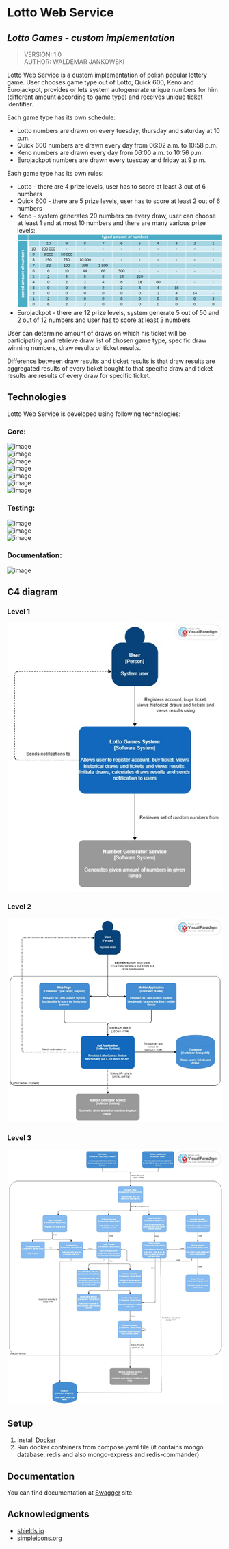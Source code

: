 # Lotto Web Service
## _Lotto Games - custom implementation_

> VERSION: 1.0 <br>
> AUTHOR: WALDEMAR JANKOWSKI <br>

Lotto Web Service is a custom implementation of polish popular lottery game. User chooses game type out of Lotto,
Quick 600, Keno and Eurojackpot, provides or lets system autogenerate unique numbers for him (different amount according to game type)
and receives unique ticket identifier.

Each game type has its own schedule:
- Lotto numbers are drawn on every tuesday, thursday and saturday at 10 p.m.
- Quick 600 numbers are drawn every day from 06:02 a.m. to 10:58 p.m.
- Keno numbers are drawn every day from 06:00 a.m. to 10:56 p.m.
- Eurojackpot numbers are drawn every tuesday and friday at 9 p.m.

Each game type has its own rules:
- Lotto - there are 4 prize levels, user has to score at least 3 out of 6 numbers
- Quick 600 - there are 5 prize levels, user has to score at least 2 out of 6 numbers
- Keno - system generates 20 numbers on every draw, user can choose at least 1 and at most 10 numbers and there are
  many various prize levels:
![keno_prize_levels.PNG](docs%2Fkeno_prize_levels.PNG)
- Eurojackpot - there are 12 prize levels, system generate 5 out of 50 and 2 out of 12 numbers and user has to score at
least 3 numbers

User can determine amount of draws on which his ticket will be participating and retrieve draw list of chosen game type,
specific draw winning numbers, draw results or ticket results.

Difference between draw results and ticket results is that draw results are aggregated results of every ticket
bought to that specific draw and ticket results are results of every draw for specific ticket.

## Technologies

Lotto Web Service is developed using following technologies: <br>

### Core:
![image](https://img.shields.io/badge/Java-17-white?style=for-the-badge&logo=java) <br>
![image](https://img.shields.io/badge/Spring_Boot-32CD32?style=for-the-badge&logo=springboot&logoColor=white) <br>
![image](https://img.shields.io/badge/apache_maven-DDA500?style=for-the-badge&logo=apachemaven&logoColor=white) <br>
![image](https://img.shields.io/badge/redis-A41E11?&style=for-the-badge&logo=redis&logoColor=white) <br>
![image](https://img.shields.io/badge/MongoDB-F5F5F5?style=for-the-badge&logo=mongodb) <br>
![image](https://img.shields.io/badge/Docker-2496ED?style=for-the-badge&logo=docker&logoColor=white) <br>
![image](https://img.shields.io/badge/lombok-C45E01?&style=for-the-badge) <br>

### Testing:
![image](https://img.shields.io/badge/Mockito-6EA61E?style=for-the-badge) <br>
![image](https://img.shields.io/badge/Junit5-C8524A?style=for-the-badge&logo=junit5&logoColor=white) <br>
![image](https://img.shields.io/badge/Testcontainers-2BAFAC?style=for-the-badge) <br>

### Documentation:
![image](https://img.shields.io/badge/swagger-2ECB85?style=for-the-badge&logo=swagger&logoColor=white) <br>

## C4 diagram

### Level 1
![C4_lvl_1.jpg](docs%2FC4_lvl_1.jpg)

### Level 2
![C4_lvl_2.jpg](docs%2FC4_lvl_2.jpg)

### Level 3
![C4_lvl_3.jpg](docs%2FC4_lvl_3.jpg)

## Setup

1) Install [Docker](https://www.docker.com/products/docker-desktop/)
2) Run docker containers from compose.yaml file (it contains mongo database, redis and also mongo-express and redis-commander)

## Documentation

You can find documentation at [Swagger](http://localhost:8080/swagger-ui/index.html) site.

## Acknowledgments

* [shields.io](https://img.shields.io)
* [simpleicons.org](https://simpleicons.org)
